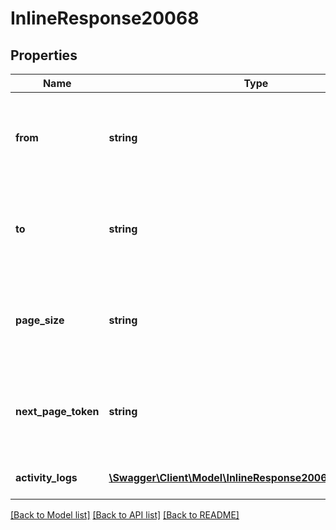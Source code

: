 # InlineResponse20068

## Properties
Name | Type | Description | Notes
------------ | ------------- | ------------- | -------------
**from** | **string** | Start date from which you want the activity logs report to be generated. | [optional] 
**to** | **string** | End date until which you want the activity logs report to be generated | [optional] 
**page_size** | **string** | The number of records returned within a single API call. | [optional] 
**next_page_token** | **string** | Next page token is used to paginate through large result sets. | [optional] 
**activity_logs** | [**\Swagger\Client\Model\InlineResponse20068ActivityLogs[]**](InlineResponse20068ActivityLogs.md) | Array of activity logs. | [optional] 

[[Back to Model list]](../README.md#documentation-for-models) [[Back to API list]](../README.md#documentation-for-api-endpoints) [[Back to README]](../README.md)


